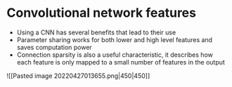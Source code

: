 # Convolutional network features 
- Using a CNN has several benefits that lead to their use
- Parameter sharing works for both lower and high level features and saves computation power
- Connection sparsity is also a useful characteristic, it describes how each feature is only mapped to a small number of features in the output

![[Pasted image 20220427013655.png|450|450]]